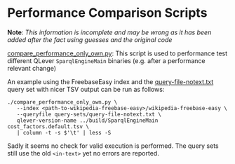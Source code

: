 # Performance Comparison Scripts
**Note**: *This information is incomplete and may be wrong as it has been added
after the fact using guesses and the original code*

[compare_performance_only_own.py](compare_performance_only_own.py): This
script is used to performance test different QLever `SparqlEngineMain` binaries
(e.g. after a performance relevant change)

An example using the FreebaseEasy index and the
[query-file-notext.txt](query-sets/query-file-notext.txt) query set with nicer
TSV output can be run as follows:

```
./compare_performance_only_own.py \
   --index <path-to-wikipedia-freebase-easy>/wikipedia-freebase-easy \
   --queryfile query-sets/query-file-notext.txt \
   qlever-version-name ../build/SparqlEngineMain cost_factors.default.tsv \
   | column -t -s $'\t' | less -S
```

Sadly it seems no check for valid execution is performed. The query sets still
use the old `<in-text>` yet no errors are reported.
